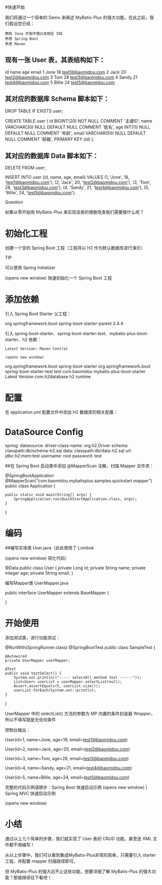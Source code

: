 #快速开始

我们将通过一个简单的 Demo 来阐述 MyBatis-Plus 的强大功能，在此之前，我们假设您已经：

    拥有 Java 开发环境以及相应 IDE
    熟悉 Spring Boot
    熟悉 Maven

## 现有一张 User 表，其表结构如下：
id 	name 	age 	email
1 	Jone 	18 	test1@baomidou.com
2 	Jack 	20 	test2@baomidou.com
3 	Tom 	28 	test3@baomidou.com
4 	Sandy 	21 	test4@baomidou.com
5 	Billie 	24 	test5@baomidou.com

## 其对应的数据库 Schema 脚本如下：

DROP TABLE IF EXISTS user;

CREATE TABLE user
(
id BIGINT(20) NOT NULL COMMENT '主键ID',
name VARCHAR(30) NULL DEFAULT NULL COMMENT '姓名',
age INT(11) NULL DEFAULT NULL COMMENT '年龄',
email VARCHAR(50) NULL DEFAULT NULL COMMENT '邮箱',
PRIMARY KEY (id)
);

## 其对应的数据库 Data 脚本如下：

DELETE FROM user;

INSERT INTO user (id, name, age, email) VALUES
(1, 'Jone', 18, 'test1@baomidou.com'),
(2, 'Jack', 20, 'test2@baomidou.com'),
(3, 'Tom', 28, 'test3@baomidou.com'),
(4, 'Sandy', 21, 'test4@baomidou.com'),
(5, 'Billie', 24, 'test5@baomidou.com');

Question

如果从零开始用 MyBatis-Plus 来实现该表的增删改查我们需要做什么呢？
# 初始化工程

创建一个空的 Spring Boot 工程（工程将以 H2 作为默认数据库进行演示）

TIP

可以使用 Spring Initializer

(opens new window) 快速初始化一个 Spring Boot 工程
# 添加依赖

引入 Spring Boot Starter 父工程：

<parent>
    <groupId>org.springframework.boot</groupId>
    <artifactId>spring-boot-starter-parent</artifactId>
    <version>2.4.4</version>
    <relativePath/>
</parent>

引入 spring-boot-starter、spring-boot-starter-test、mybatis-plus-boot-starter、h2 依赖：

    Latest Version: Maven Central

    (opens new window)

<dependencies>
    <dependency>
        <groupId>org.springframework.boot</groupId>
        <artifactId>spring-boot-starter</artifactId>
    </dependency>
    <dependency>
        <groupId>org.springframework.boot</groupId>
        <artifactId>spring-boot-starter-test</artifactId>
        <scope>test</scope>
    </dependency>
    <dependency>
        <groupId>com.baomidou</groupId>
        <artifactId>mybatis-plus-boot-starter</artifactId>
        <version>Latest Version</version>
    </dependency>
    <dependency>
        <groupId>com.h2database</groupId>
        <artifactId>h2</artifactId>
        <scope>runtime</scope>
    </dependency>
</dependencies>

# 配置

在 application.yml 配置文件中添加 H2 数据库的相关配置：

# DataSource Config
spring:
datasource:
driver-class-name: org.h2.Driver
schema: classpath:db/schema-h2.sql
data: classpath:db/data-h2.sql
url: jdbc:h2:mem:test
username: root
password: test

##在 Spring Boot 启动类中添加 @MapperScan 注解，扫描 Mapper 文件夹：

@SpringBootApplication
@MapperScan("com.baomidou.mybatisplus.samples.quickstart.mapper")
public class Application {

    public static void main(String[] args) {
        SpringApplication.run(QuickStartApplication.class, args);
    }

}

# 编码

##编写实体类 User.java（此处使用了 Lombok

(opens new window) 简化代码）

@Data
public class User {
private Long id;
private String name;
private Integer age;
private String email;
}

编写Mapper类 UserMapper.java

public interface UserMapper extends BaseMapper<User> {

}

# 开始使用

添加测试类，进行功能测试：

@RunWith(SpringRunner.class)
@SpringBootTest
public class SampleTest {

    @Autowired
    private UserMapper userMapper;

    @Test
    public void testSelect() {
        System.out.println(("----- selectAll method test ------"));
        List<User> userList = userMapper.selectList(null);
        Assert.assertEquals(5, userList.size());
        userList.forEach(System.out::println);
    }

}



UserMapper 中的 selectList() 方法的参数为 MP 内置的条件封装器 Wrapper，所以不填写就是无任何条件

控制台输出：

User(id=1, name=Jone, age=18, email=test1@baomidou.com)

User(id=2, name=Jack, age=20, email=test2@baomidou.com)

User(id=3, name=Tom, age=28, email=test3@baomidou.com)

User(id=4, name=Sandy, age=21, email=test4@baomidou.com)

User(id=5, name=Billie, age=24, email=test5@baomidou.com)



完整的代码示例请移步：Spring Boot 快速启动示例
(opens new window) | Spring MVC 快速启动示例

(opens new window)
# 小结

通过以上几个简单的步骤，我们就实现了 User 表的 CRUD 功能，甚至连 XML 文件都不用编写！

从以上步骤中，我们可以看到集成MyBatis-Plus非常的简单，只需要引入 starter 工程，并配置 mapper 扫描路径即可。

但 MyBatis-Plus 的强大远不止这些功能，想要详细了解 MyBatis-Plus 的强大功能？那就继续往下看吧！
